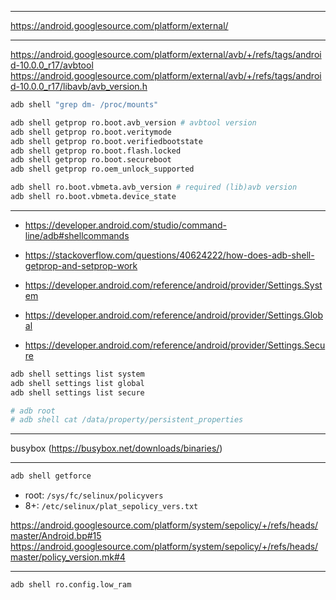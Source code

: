 
------

https://android.googlesource.com/platform/external/

------

https://android.googlesource.com/platform/external/avb/+/refs/tags/android-10.0.0_r17/avbtool
https://android.googlesource.com/platform/external/avb/+/refs/tags/android-10.0.0_r17/libavb/avb_version.h

``` sh
adb shell "grep dm- /proc/mounts"

adb shell getprop ro.boot.avb_version # avbtool version
adb shell getprop ro.boot.veritymode
adb shell getprop ro.boot.verifiedbootstate
adb shell getprop ro.boot.flash.locked
adb shell getprop ro.boot.secureboot
adb shell getprop ro.oem_unlock_supported

adb shell ro.boot.vbmeta.avb_version # required (lib)avb version
adb shell ro.boot.vbmeta.device_state
```

------


- https://developer.android.com/studio/command-line/adb#shellcommands
- https://stackoverflow.com/questions/40624222/how-does-adb-shell-getprop-and-setprop-work

- https://developer.android.com/reference/android/provider/Settings.System
- https://developer.android.com/reference/android/provider/Settings.Global
- https://developer.android.com/reference/android/provider/Settings.Secure

``` sh
adb shell settings list system
adb shell settings list global
adb shell settings list secure
```

``` sh
# adb root
# adb shell cat /data/property/persistent_properties
```

------

busybox (https://busybox.net/downloads/binaries/)

------

``` sh
adb shell getforce
```

- root: `/sys/fc/selinux/policyvers`
- 8+: `/etc/selinux/plat_sepolicy_vers.txt`

https://android.googlesource.com/platform/system/sepolicy/+/refs/heads/master/Android.bp#15
https://android.googlesource.com/platform/system/sepolicy/+/refs/heads/master/policy_version.mk#4

------

``` sh
adb shell ro.config.low_ram
```
